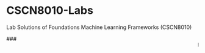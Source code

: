 # CSCN8010-Labs
Lab Solutions of Foundations Machine Learning Frameworks (CSCN8010)

###<marquee><font style="font-family:Jokerman">Paras</font></marquee>